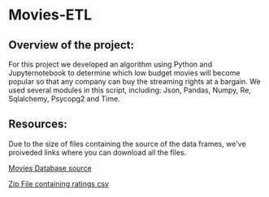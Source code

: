 # Movies-ETL
## Overview of the project:
For this project we developed an algorithm using Python and Jupyternotebook to determine which low budget movies will become popular so that any company can buy the streaming rights at a bargain. We used several modules in this script, including: Json, Pandas, Numpy, Re, Sqlalchemy, Psycopg2 and Time. 

## Resources:
Due to the size of files containing the source of the data frames, we've proiveded links where you can download all the files. 

[Movies Database source](https://www.themoviedb.org/)

[Zip File containing ratings csv](https://www.kaggle.com/rounakbanik/the-movies-dataset/download)

